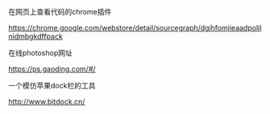 在网页上查看代码的chrome插件

https://chrome.google.com/webstore/detail/sourcegraph/dgjhfomjieaadpoljlnidmbgkdffpack

在线photoshop网址

https://ps.gaoding.com/#/

一个模仿苹果dock栏的工具

http://www.bitdock.cn/
